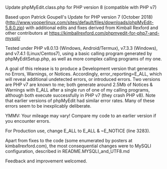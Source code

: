 Update phpMyEdit.class.php for PHP version 8 (compatible with PHP v7)

Based upon Patrick Goupell's Update for PHP version 7 (October 2018)
  (http://www.yooperlinux.com/sites/default/files/downloads/phpMyEdit-5.8.0.zip)
  with additional edits and fixes derived from Kimball Rexford and other
  contributors at https://kimballrexford.com/phpmyedit-for-php7-and-mysqli/

Tested under PHP v8.0.13 (Windows, Android/Termux), v7.3.3 (Windows), and v7.4.1 (Linux/Centos7),
using a basic calling program generated by phpMyEditSetup.php, as well as more complex calling programs of my one.

A goal of this release is to produce a Development version that generates no Errors, Warnings, or Notices. Accordingly, error_reporting=E_ALL, which will reveal additional undetected errors, or introduced errors.
Two versions are PHP v7 are known to me; both generate around 2.5Mb of Notices & Warnings with E_ALL after a single run of one of my calling programs, although both execute successfully in PHP v7 (they crash PHP v8). Note that earlier versions of phpMyEdit had similar error rates. Many of these errors seem to be inexplicably deliberate.

YMMV: Your mileage may vary! Compare my code to an earlier version if you encounter errors.

For Production use, change E_ALL to E_ALL & ~E_NOTICE (line 3283).

Apart from fixes to the code (some enumerated by posters at kimballrexford.com), the most consequential changes were to MySQLI configuration, described in README.MYSQLI_and_UTF8.md

Feedback and improvement welcomed.
